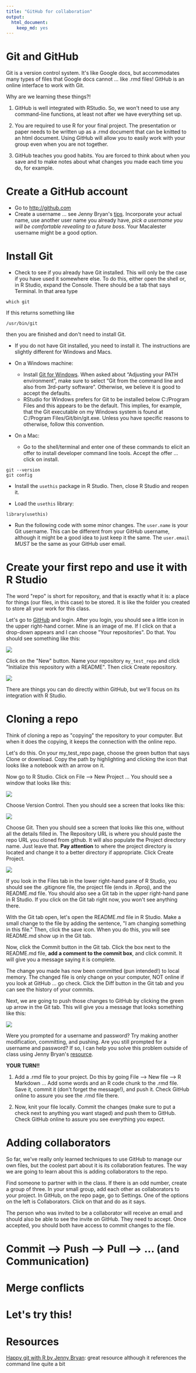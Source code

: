 ```yaml
---
title: "GitHub for collaboration"
output: 
  html_document:
    keep_md: yes
---
```




# Git and GitHub

Git is a version control system. It's like Google docs, but accommodates many types of files that Google docs cannot ... like .rmd files! GitHub is an online interface to work with Git. 

Why are we learning these things?!

1. GitHub is well integrated with RStudio. So, we won't need to use any command-line functions, at least not after we have everything set up.

2. You are required to use R for your final project. The presentation or paper needs to be written up as a .rmd document that can be knitted to an html document. Using GitHub will allow you to easily work with your group even when you are not together.

3. GitHub teaches you good habits. You are forced to think about when you save and to make notes about what changes you made each time you do, for example.


# Create a GitHub account

* Go to http://github.com
* Create a username ... see Jenny Bryan's [tips](https://happygitwithr.com/github-acct.html). Incorporate your actual name, use another user name you already have, *pick a username you will be comfortable revealing to a future boss*. Your Macalester username might be a good option. 

# Install Git

* Check to see if you already have Git installed. This will only be the case if you have used it somewhere else. To do this, either open the shell or, in R Studio, expand the Console. There should be a tab that says Terminal. In that area type

```
which git
```

If this returns something like

```
/usr/bin/git
```

then you are finished and don't need to install Git.

* If you do not have Git installed, you need to install it. The instructions are slightly different for Windows and Macs.

* On a Windows machine:

  + Install [Git for Windows](https://gitforwindows.org/). When asked about “Adjusting your PATH environment”, make sure to select “Git from the command line and also from 3rd-party software”. Otherwise, we believe it is good to accept the defaults. 
  + RStudio for Windows prefers for Git to be installed below C:/Program Files and this appears to be the default. This implies, for example, that the Git executable on my Windows system is found at C:/Program Files/Git/bin/git.exe. Unless you have specific reasons to otherwise, follow this convention.
  
* On a Mac:

  + Go to the shell/terminal and enter one of these commands to elicit an offer to install developer command line tools. Accept the offer ... click on install.
  
```
git --version
git config
```

* Install the `usethis` package in R Studio. Then, close R Studio and reopen it. 

* Load the `usethis` library: 

```
library(usethis)
```

* Run the following code with some minor changes. The `user.name` is your Git username. This can be different from your GitHub username, although it might be a good idea to just keep it the same. The `user.email` *MUST* be the same as your GitHub user email. 


# Create your first repo and use it with R Studio

The word "repo" is short for repository, and that is exactly what it is: a place for things (our files, in this case) to be stored. It is like the folder you created to store all your work for this class. 

Let's go to [GitHub](https://github.com/) and login. After you login, you should see a little icon in the upper right-hand corner. Mine is an image of me. If I click on that a drop-down appears and I can choose "Your repositories". Do that. You should see something like this:

![](new_repo.png)

Click on the "New" button. Name your repository `my_test_repo` and click "Initialize this repository with a README". Then click Create repository.

![](create_new_repo.png)

There are things you can do directly within GitHub, but we'll focus on its integration with R Studio. 

# Cloning a repo

Think of cloning a repo as "copying" the repository to your computer. But when it does the copying, it keeps the connection with the online repo. 

Let's do this. On your my_test_repo page, choose the green button that says Clone or download. Copy the path by highlighting and clicking the icon that looks like a notebook with an arrow on it. 

Now go to R Studio. Click on File --> New Project ... You should see a window that looks like this:

![](new_project.png)

Choose Version Control. Then you should see a screen that looks like this:

![](github.png)

Choose Git. Then you should see a screen that looks like this one, without all the details filled in. The Repository URL is where you should paste the repo URL you cloned from github. It will also populate the Project directory name. Just leave that. **Pay attention** to where the project directory is located and change it to a better directory if appropriate. Click Create Project. 

![](clone_git.png)

If you look in the Files tab in the lower right-hand pane of R Studio, you should see the .gitignore file, the project file (ends in .Rproj), and the README.md file. You should also see a Git tab in the upper right-hand pane in R Studio. If you click on the Git tab right now, you won't see anything there.  

With the Git tab open, let's open the README.md file in R Studio. Make a small change to the file by adding the sentence, "I am changing something in this file." Then, click the save icon. When you do this, you will see README.md show up in the Git tab. 

Now, click the Commit button in the Git tab. Click the box next to the README.md file, **add a comment to the commit box**, and click commit. It will give you a message saying it is complete. 

The change you made has now been committed (pun intended!) to local memory. The changed file is only change on your computer, NOT online if you look at GitHub ... go check. Click the Diff button in the Git tab and you can see the history of your commits. 

Next, we are going to push those changes to GitHub by clicking the green up arrow in the Git tab. This will give you a message that looks something like this:

![](push_message.png)

Were you prompted for a username and password? Try making another modification, committing, and pushing. Are you still prompted for a username and password? If so, I can help you solve this problem outside of class using Jenny Bryan's [resource](https://happygitwithr.com/rstudio-git-github.html#were-you-challenged-for-github-username-and-password). 

**YOUR TURN!!**

1. Add a .rmd file to your project. Do this by going File --> New file --> R Markdown ... Add some words and an R code chunk to the .rmd file. Save it, commit it (don't forget the message!), and push it. Check GitHub online to assure you see the .rmd file there. 

2. Now, knit your file locally. Commit the changes (make sure to put a check next to anything you want staged) and push them to GitHub. Check GitHub online to assure you see everything you expect. 

# Adding collaborators

So far, we've really only learned techniques to use GitHub to manage our own files, but the coolest part about it is its collaboration features. The way we are going to learn about this is adding collaborators to the repo. 

Find someone to partner with in the class. If there is an odd number, create a group of three. In your small group, add each other as collaborators to your project. In GitHub, on the repo page, go to Settings. One of the options on the left is Collaborators. Click on that and do as it says. 

The person who was invited to be a collaborator will receive an email and should also be able to see the invite on GitHub. They need to accept. Once accepted, you should both have access to commit changes to the file.

# Commit --> Push --> Pull --> ... (and Communication)

# Merge conflicts

# Let's try this!

# Resources

[Happy git with R by Jenny Bryan](https://happygitwithr.com/): great resource although it references the command line quite a bit








